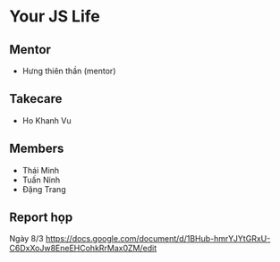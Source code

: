 # Your JS Life

## Mentor

- Hưng thiên thần (mentor)

## Takecare

- Ho Khanh Vu

## Members

- Thái Minh
- Tuấn Ninh
- Đặng Trang

## Report họp
Ngày 8/3
https://docs.google.com/document/d/1BHub-hmrYJYtGRxU-C6DxXoJw8EneEHCohkRrMax0ZM/edit
